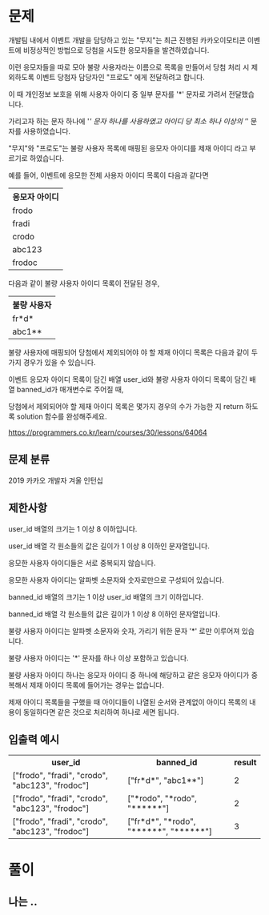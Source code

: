 # 문제

개발팀 내에서 이벤트 개발을 담당하고 있는 "무지"는 최근 진행된 카카오이모티콘 이벤트에 비정상적인 방법으로 당첨을 시도한 응모자들을 발견하였습니다.

이런 응모자들을 따로 모아 불량 사용자라는 이름으로 목록을 만들어서 당첨 처리 시 제외하도록 이벤트 당첨자 담당자인 "프로도" 에게 전달하려고 합니다. 

이 때 개인정보 보호을 위해 사용자 아이디 중 일부 문자를 '*' 문자로 가려서 전달했습니다. 

가리고자 하는 문자 하나에 '*' 문자 하나를 사용하였고 아이디 당 최소 하나 이상의 '*' 문자를 사용하였습니다.

"무지"와 "프로도"는 불량 사용자 목록에 매핑된 응모자 아이디를 제재 아이디 라고 부르기로 하였습니다.

예를 들어, 이벤트에 응모한 전체 사용자 아이디 목록이 다음과 같다면

<table>
  <tr>
    <th>응모자 아이디</th>
  </tr>
  <tr>
    <td>frodo</td>
  </tr>
  <tr>
    <td>fradi</td>
  </tr>
  <tr>
    <td>crodo</td>
  </tr>
  <tr>
    <td>abc123</td>
  </tr>
  <tr>
    <td>frodoc</td>
  </tr>
</table>

다음과 같이 불량 사용자 아이디 목록이 전달된 경우,

<table>
  <tr>
    <th>불량 사용자</th>
  </tr>
  <tr>
    <td>fr*d*</td>
  </tr>
  <tr>
    <td>abc1**</td>
</table>

불량 사용자에 매핑되어 당첨에서 제외되어야 야 할 제재 아이디 목록은 다음과 같이 두 가지 경우가 있을 수 있습니다.

이벤트 응모자 아이디 목록이 담긴 배열 user_id와 불량 사용자 아이디 목록이 담긴 배열 banned_id가 매개변수로 주어질 때, 

당첨에서 제외되어야 할 제재 아이디 목록은 몇가지 경우의 수가 가능한 지 return 하도록 solution 함수를 완성해주세요.

https://programmers.co.kr/learn/courses/30/lessons/64064

## 문제 분류

2019 카카오 개발자 겨울 인턴십

## 제한사항

user_id 배열의 크기는 1 이상 8 이하입니다.

user_id 배열 각 원소들의 값은 길이가 1 이상 8 이하인 문자열입니다.

응모한 사용자 아이디들은 서로 중복되지 않습니다.

응모한 사용자 아이디는 알파벳 소문자와 숫자로만으로 구성되어 있습니다.

banned_id 배열의 크기는 1 이상 user_id 배열의 크기 이하입니다.

banned_id 배열 각 원소들의 값은 길이가 1 이상 8 이하인 문자열입니다.

불량 사용자 아이디는 알파벳 소문자와 숫자, 가리기 위한 문자 '*' 로만 이루어져 있습니다.

불량 사용자 아이디는 '*' 문자를 하나 이상 포함하고 있습니다.

불량 사용자 아이디 하나는 응모자 아이디 중 하나에 해당하고 같은 응모자 아이디가 중복해서 제재 아이디 목록에 들어가는 경우는 없습니다.

제재 아이디 목록들을 구했을 때 아이디들이 나열된 순서와 관계없이 아이디 목록의 내용이 동일하다면 같은 것으로 처리하여 하나로 세면 됩니다.

## 입출력 예시

<table>
  <tr>
    <th>user_id</th>
    <th>banned_id</th>
    <th>result</th>
  </tr>
  <tr>
    <td>["frodo", "fradi", "crodo", "abc123", "frodoc"]</td>
    <td>["fr*d*", "abc1**"]</td>
    <td>2</td>
  </tr>  
  <tr>
    <td>["frodo", "fradi", "crodo", "abc123", "frodoc"]</td>
    <td>["*rodo", "*rodo", "******"]</td>
    <td>2</td>
  </tr>
  <tr>
    <td>["frodo", "fradi", "crodo", "abc123", "frodoc"]</td>
    <td>["fr*d*", "*rodo", "******", "******"]</td>
    <td>3</td>
  </tr>
</table>

# 풀이


## 나는 ..

